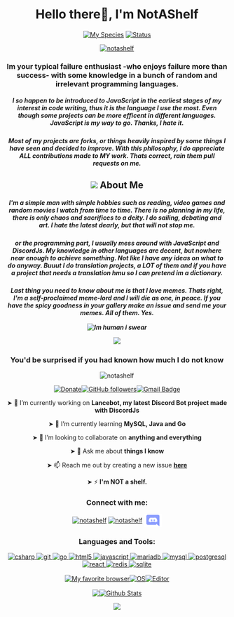 <h1 align="center">Hello there👋, I'm NotAShelf</h1>
<p align="center">
<a href="https://en.wikipedia.org/wiki/Homo_sapiens"><img align="center" src="https://img.shields.io/badge/Species-Homo_Sapiens-success?style=flat-square&amp;logo=mailchimp&amp;logoColor=white" alt=" My Species"></a> <a href="https://en.wikipedia.org/wiki/Life"><img align="center" src="https://img.shields.io/badge/Status-Stable-success?style=flat-square&amp;logo=gravatar&amp;logoColor=white" alt="Status"></a></p>
<p align="center"> <a href="https://twitter.com/notashelf" target="blank"><img src="https://img.shields.io/twitter/follow/notashelf?logo=twitter&style=for-the-badge" alt="notashelf" /></a></p>

<h3 align="center">Im your typical failure enthusiast -who enjoys failure more than success- with some knowledge in a bunch of random and irrelevant programming languages. </h3>
<h5 align="center">I so happen to be introduced to JavaScript in the earliest stages of my interest in code writing, thus it is the language I use the most. Even though some projects can be more efficent in different languages. JavaScript is my way to go. Thanks, I hate it.</h5><h5 align="center"> Most of my projects are forks, or things heavily inspired by some things I have seen and decided to improve. With this philosophy, I do appreciate ALL contributions made to MY work. Thats correct, rain them pull requests on me.</h5>

<h2 align="center" id="-img-height-40-src-https://github.com/NotAShelf/notashelf/blob/main/assets/kyubey.gif"><img height="40" src="https://raw.githubusercontent.com/innng/innng/master/assets/kyubey.gif"/> About Me</h2>


<h5 align= "center"> I'm a simple man with simple hobbies such as reading, video games and random movies I watch from time to time. There is no planning in my life, there is only chaos and sacrifices to a  deity. I do sailing, debating and art. I hate the latest dearly, but that will not stop me. </h5>
  <h5 align= "center">or the programming part, I usually mess around with JavaScript and DiscordJs. My knowledge in other languages are decent, but nowhere near enough to achieve something. Not like I have any ideas on what to do anyway. Buuut I do translation projects, a LOT of them and if you have a project that needs a translation hmu so I can pretend im a dictionary.</h5><h5 align="center">Last thing you need to know about me is that I love memes. Thats right, I'm a self-proclaimed meme-lord and I will die as one, in peace. If you have the spicy goodness in your gallery make an issue and send me your memes. All of them. Yes.
<p align="center">
  <img align="center" src="https://img.shields.io/badge/My%20jam-Video Games &amp; Reading-critical?style=flat-square&amp;logo=electron&amp;logoColor=white" alt="Im human i swear"></a></p>

<p align="center">
  <img src="https://cdn.discordapp.com/attachments/736316977504583823/781495589220122654/unknown.png" />
</p>

<h3 align="center">You'd  be surprised if you had known how much I do not know</h3>

<p align="center">
<p align="center"> <img src="https://komarev.com/ghpvc/?username=notashelf&label=Profile%20views&color=0e75b6&style=flat" alt="notashelf" /></p>
<p align="center"><a href="https://www.paypal.me/jmfalkes"><img src="https://img.shields.io/badge/Support-%24-blue" alt="Donate"></a><a href="https://github.com/notashelf/?tab=follow"><img src="https://img.shields.io/github/followers/notashelf?label=Follow&amp;style=social" alt="GitHub followers"></a><a href="mailto:notashelf@gmail.com"><img src="https://img.shields.io/badge/-notashelf@gmail.com-c14438?style=flat-square&amp;logo=Gmail&amp;logoColor=white&amp;link=mailto:notashelf@gmail.com" alt="Gmail Badge"></a>
</p>



<p align="center">
  ➤ 🔭 I’m currently working on <b>Lancebot, my latest Discord Bot project made with DiscordJs</b></p>
<p align="center">
  ➤ 🌱 I’m currently learning <b>MySQL, Java and Go</b></p>
<p align="center">
➤ 👯 I’m looking to collaborate on <b>anything and everything</b></p>
<p align="center">
➤ 💬 Ask me about <b>things I know</b>
<p align="center">
➤ 📫 Reach me out by creating a new issue <b><a href="https://github.com/NotAshelf/notashelf/Issues">here</a></b></p>
<p align="center">
➤ ⚡  <b>I'm NOT a shelf.</b>
</p>
<h3 align="center">Connect with me:</h3>
<p align="center">
<a href="https://twitter.com/notashelf" target="blank"><img align="center" src="https://cdn.jsdelivr.net/npm/simple-icons@3.0.1/icons/twitter.svg" alt="notashelf" height="30" width="40" /></a>
<a href="https://codesandbox.com/notashelf" target="blank"><img align="center" src="https://cdn.jsdelivr.net/npm/simple-icons@3.0.1/icons/codesandbox.svg" alt="notashelf" height="30" width="40" /></a>
<a href="https://avallion.net/discord/join" target="blank"><img align="center" src="https://github.com/NotAShelf/notashelf/blob/main/assets/discord.svg" alt="notashelf" height="30" width="40" /></a></p>





<h3 align="center">Languages and Tools:</h3>
<p align="center"> <a href="https://www.w3schools.com/cs/" target="_blank"> <img src="https://devicons.github.io/devicon/devicon.git/icons/csharp/csharp-original.svg" alt="csharp" width="40" height="40"/> </a> <a href="https://git-scm.com/" target="_blank"> <img src="https://www.vectorlogo.zone/logos/git-scm/git-scm-icon.svg" alt="git" width="40" height="40"/> </a> <a href="https://golang.org" target="_blank"> <img src="https://devicons.github.io/devicon/devicon.git/icons/go/go-original.svg" alt="go" width="40" height="40"/> </a> <a href="https://www.w3.org/html/" target="_blank"> <img src="https://devicons.github.io/devicon/devicon.git/icons/html5/html5-original-wordmark.svg" alt="html5" width="40" height="40"/> </a> <a href="https://developer.mozilla.org/en-US/docs/Web/JavaScript" target="_blank"> <img src="https://devicons.github.io/devicon/devicon.git/icons/javascript/javascript-original.svg" alt="javascript" width="40" height="40"/> </a> <a href="https://mariadb.org/" target="_blank"> <img src="https://www.vectorlogo.zone/logos/mariadb/mariadb-icon.svg" alt="mariadb" width="40" height="40"/> </a> <a href="https://www.mysql.com/" target="_blank"> <img src="https://devicons.github.io/devicon/devicon.git/icons/mysql/mysql-original-wordmark.svg" alt="mysql" width="40" height="40"/> </a> <a href="https://www.postgresql.org" target="_blank"> <img src="https://devicons.github.io/devicon/devicon.git/icons/postgresql/postgresql-original-wordmark.svg" alt="postgresql" width="40" height="40"/> </a> <a href="https://reactjs.org/" target="_blank"> <img src="https://devicons.github.io/devicon/devicon.git/icons/react/react-original-wordmark.svg" alt="react" width="40" height="40"/> </a> <a href="https://redis.io" target="_blank"> <img src="https://devicons.github.io/devicon/devicon.git/icons/redis/redis-original-wordmark.svg" alt="redis" width="40" height="40"/> </a> <a href="https://www.sqlite.org/" target="_blank"> <img src="https://www.vectorlogo.zone/logos/sqlite/sqlite-icon.svg" alt="sqlite" width="40" height="40"/> </a> </p>
<p align="center"><a href="https://www.mozilla.org/en/firefox/new/"><img align="center" src="https://img.shields.io/badge/Browser-Firefox-informational?style=flat-square&amp;logo=Firefox&amp;logoColor=orange" alt="My favorite browser"></a><a href="https://en.wikipedia.org/wiki/Windows"><img align="center" src="https://img.shields.io/badge/OS-Windows-informational?style=flat-square&amp;logo=Windows&amp;logoColor=teal" alt="OS"></a><a href="https://code.visualstudio.com/"><img align="center" src="https://img.shields.io/badge/Editor-VSCode-blue?style=flat-square&amp;logo=visual-studio-code&amp;logoColor=blue" alt="Editor"></a></p>





<p align="center"><a href="https://github.com/notashelf/github-readme-stats"><img align="center" src="https://github-readme-stats.vercel.app/api/top-langs/?username=notashelf&langs_count=8" /><img align="center" src="https://github-readme-stats.vercel.app/api?username=notashelf&amp;count_private=true&amp;show_icons=true&amp;include_all_commits=true" alt="Github Stats"></a></p>
<p align="center">
  <img src="https://cdn.discordapp.com/attachments/736316977504583823/781515580850831400/unknown.png" />
</p>
